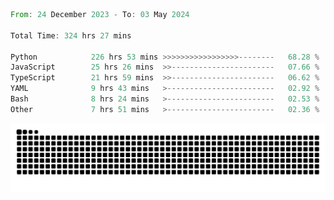 <!--START_SECTION:waka-->

```rust
From: 24 December 2023 - To: 03 May 2024

Total Time: 324 hrs 27 mins

Python            226 hrs 53 mins >>>>>>>>>>>>>>>>>--------   68.28 %
JavaScript        25 hrs 26 mins  >>-----------------------   07.66 %
TypeScript        21 hrs 59 mins  >>-----------------------   06.62 %
YAML              9 hrs 43 mins   >------------------------   02.92 %
Bash              8 hrs 24 mins   >------------------------   02.53 %
Other             7 hrs 51 mins   >------------------------   02.36 %
```

<!--END_SECTION:waka-->


<picture>
  <source media="(prefers-color-scheme: dark)" srcset="https://raw.githubusercontent.com/jeerawut97/jeerawut97/output/github-contribution-grid-snake.svg">
  <img alt="github contribution grid snake animation" src="https://raw.githubusercontent.com/jeerawut97/jeerawut97/output/github-contribution-grid-snake.svg">
</picture>
